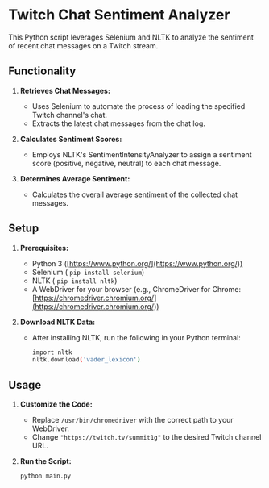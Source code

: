 # Twitch Chat Sentiment Analyzer

This Python script leverages Selenium and NLTK to analyze the sentiment of recent chat messages on a Twitch stream.

## Functionality

1. **Retrieves Chat Messages:**
   - Uses Selenium to automate the process of loading the specified Twitch channel's chat.
   - Extracts the latest chat messages from the chat log.

2. **Calculates Sentiment Scores:**
   - Employs NLTK's SentimentIntensityAnalyzer to assign a sentiment score (positive, negative, neutral) to each chat message.

3. **Determines Average Sentiment:**
   - Calculates the overall average sentiment of the collected chat messages. 

## Setup

1. **Prerequisites:**
   - Python 3 ([https://www.python.org/](https://www.python.org/))
   - Selenium ( `pip install selenium`)
   - NLTK ( `pip install nltk`)
   - A WebDriver for your browser (e.g., ChromeDriver for Chrome: [https://chromedriver.chromium.org/](https://chromedriver.chromium.org/))

2. **Download NLTK Data:**
   - After installing NLTK, run the following in your Python terminal:
     ```bash
     import nltk
     nltk.download('vader_lexicon')
     ```

## Usage

1. **Customize the Code:**
   - Replace `/usr/bin/chromedriver` with the correct path to your WebDriver.
   - Change `"https://twitch.tv/summit1g"` to the desired Twitch channel URL.

2. **Run the Script:**
   ```bash
   python main.py 
